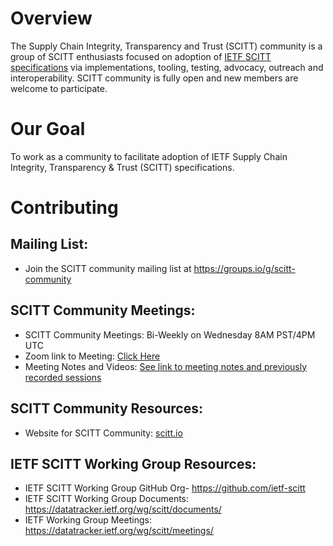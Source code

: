 # Overview
The Supply Chain Integrity, Transparency and Trust (SCITT) community is a group of SCITT enthusiasts focused on adoption of [IETF SCITT specifications](https://datatracker.ietf.org/wg/scitt) via implementations, tooling, testing, advocacy, outreach and interoperability. SCITT community is fully open and new members are welcome to participate. 

# Our Goal 
To work as a community to facilitate adoption of IETF Supply Chain Integrity, Transparency & Trust (SCITT) specifications.

# Contributing

## Mailing List:
+ Join the SCITT community mailing list at https://groups.io/g/scitt-community

## SCITT Community Meetings:
+ SCITT Community Meetings: Bi-Weekly on Wednesday 8AM PST/4PM UTC
+ Zoom link to Meeting: [Click Here](https://us02web.zoom.us/j/86351445622?pwd=VG8vSElRSndVUDhqSG5NbmNtQ29odz09)
+ Meeting  Notes and Videos: [See link to meeting notes and previously recorded sessions](https://docs.google.com/document/d/1OBfJmZdxXfJ7MWHKmCaAn0Grn1LHxFOyFtPdH_U_dOQ/edit#)

## SCITT Community Resources:
+ Website for SCITT Community: [scitt.io](https://scitt.io)

## IETF SCITT Working Group Resources:
+ IETF SCITT Working Group GitHub Org- https://github.com/ietf-scitt 
+ IETF SCITT Working Group Documents: https://datatracker.ietf.org/wg/scitt/documents/ 
+ IETF Working Group Meetings: https://datatracker.ietf.org/wg/scitt/meetings/ 
 
